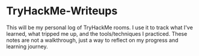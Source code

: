 # TryHackMe-Writeups
This will be my personal log of TryHackMe rooms. I use it to track what I've learned, what tripped me up, and the tools/techniques I practiced. These notes are not a walkthrough, just a way to reflect on my progress and learning journey.
